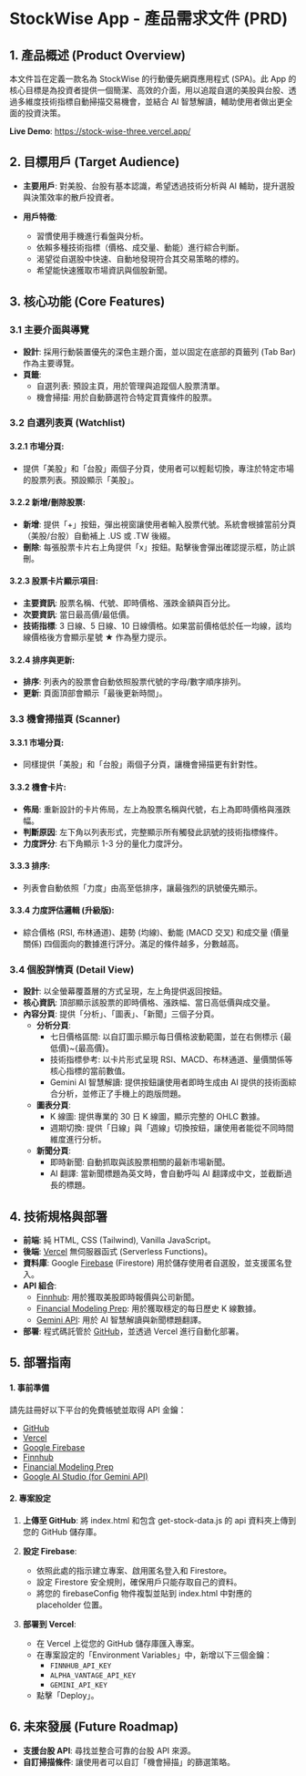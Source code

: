 # StockWise App - 產品需求文件 (PRD)

## 1. 產品概述 (Product Overview)

本文件旨在定義一款名為 StockWise 的行動優先網頁應用程式 (SPA)。此 App 的核心目標是為投資者提供一個簡潔、高效的介面，用以追蹤自選的美股與台股、透過多維度技術指標自動掃描交易機會，並結合 AI 智慧解讀，輔助使用者做出更全面的投資決策。

**Live Demo**: https://stock-wise-three.vercel.app/

## 2. 目標用戶 (Target Audience)

- **主要用戶**: 對美股、台股有基本認識，希望透過技術分析與 AI 輔助，提升選股與決策效率的散戶投資者。

- **用戶特徵**:
  - 習慣使用手機進行看盤與分析。
  - 依賴多種技術指標（價格、成交量、動能）進行綜合判斷。
  - 渴望從自選股中快速、自動地發現符合其交易策略的標的。
  - 希望能快速獲取市場資訊與個股新聞。

## 3. 核心功能 (Core Features)

### 3.1 主要介面與導覽

- **設計**: 採用行動裝置優先的深色主題介面，並以固定在底部的頁籤列 (Tab Bar) 作為主要導覽。
- **頁籤**:
  - 自選列表: 預設主頁，用於管理與追蹤個人股票清單。
  - 機會掃描: 用於自動篩選符合特定買賣條件的股票。

### 3.2 自選列表頁 (Watchlist)

#### 3.2.1 市場分頁:

- 提供「美股」和「台股」兩個子分頁，使用者可以輕鬆切換，專注於特定市場的股票列表。預設顯示「美股」。

#### 3.2.2 新增/刪除股票:

- **新增**: 提供「+」按鈕，彈出視窗讓使用者輸入股票代號。系統會根據當前分頁（美股/台股）自動補上 .US 或 .TW 後綴。
- **刪除**: 每張股票卡片右上角提供「x」按鈕。點擊後會彈出確認提示框，防止誤刪。

#### 3.2.3 股票卡片顯示項目:

- **主要資訊**: 股票名稱、代號、即時價格、漲跌金額與百分比。
- **次要資訊**: 當日最高價/最低價。
- **技術指標**: 3 日線、5 日線、10 日線價格。如果當前價格低於任一均線，該均線價格後方會顯示星號 ★ 作為壓力提示。

#### 3.2.4 排序與更新:

- **排序**: 列表內的股票會自動依照股票代號的字母/數字順序排列。
- **更新**: 頁面頂部會顯示「最後更新時間」。

### 3.3 機會掃描頁 (Scanner)

#### 3.3.1 市場分頁:

- 同樣提供「美股」和「台股」兩個子分頁，讓機會掃描更有針對性。

#### 3.3.2 機會卡片:

- **佈局**: 重新設計的卡片佈局，左上為股票名稱與代號，右上為即時價格與漲跌幅。
- **判斷原因**: 左下角以列表形式，完整顯示所有觸發此訊號的技術指標條件。
- **力度評分**: 右下角顯示 1-3 分的量化力度評分。

#### 3.3.3 排序:

- 列表會自動依照「力度」由高至低排序，讓最強烈的訊號優先顯示。

#### 3.3.4 力度評估邏輯 (升級版):

- 綜合價格 (RSI, 布林通道)、趨勢 (均線)、動能 (MACD 交叉) 和成交量 (價量關係) 四個面向的數據進行評分。滿足的條件越多，分數越高。

### 3.4 個股詳情頁 (Detail View)

- **設計**: 以全螢幕覆蓋層的方式呈現，左上角提供返回按鈕。
- **核心資訊**: 頂部顯示該股票的即時價格、漲跌幅、當日高低價與成交量。
- **內容分頁**: 提供「分析」、「圖表」、「新聞」三個子分頁。
  - **分析分頁**:
    - 七日價格區間: 以自訂圖示顯示每日價格波動範圍，並在右側標示 {最低價}~{最高價}。
    - 技術指標參考: 以卡片形式呈現 RSI、MACD、布林通道、量價關係等核心指標的當前數值。
    - Gemini AI 智慧解讀: 提供按鈕讓使用者即時生成由 AI 提供的技術面綜合分析，並修正了手機上的跑版問題。
  - **圖表分頁**:
    - K 線圖: 提供專業的 30 日 K 線圖，顯示完整的 OHLC 數據。
    - 週期切換: 提供「日線」與「週線」切換按鈕，讓使用者能從不同時間維度進行分析。
  - **新聞分頁**:
    - 即時新聞: 自動抓取與該股票相關的最新市場新聞。
    - AI 翻譯: 當新聞標題為英文時，會自動呼叫 AI 翻譯成中文，並截斷過長的標題。

## 4. 技術規格與部署

- **前端**: 純 HTML, CSS (Tailwind), Vanilla JavaScript。
- **後端**: [Vercel](https://www.google.com/search?q=https://vercel.com/cleos-projects-5c380de1/stock-wise) 無伺服器函式 (Serverless Functions)。
- **資料庫**: Google [Firebase](https://www.google.com/search?q=https://console.firebase.google.com/u/0/project/stockwise-ad5e9/overview) (Firestore) 用於儲存使用者自選股，並支援匿名登入。
- **API 組合**:
  - [Finnhub](https://finnhub.io/): 用於獲取美股即時報價與公司新聞。
  - [Financial Modeling Prep](https://site.financialmodelingprep.com/developer/docs/dashboard): 用於獲取穩定的每日歷史 K 線數據。
  - [Gemini API](https://aistudio.google.com/apikey): 用於 AI 智慧解讀與新聞標題翻譯。
- **部署**: 程式碼託管於 [GitHub](https://www.google.com/search?q=https://github.com/cleoliu/StockWise)，並透過 Vercel 進行自動化部署。

## 5. 部署指南

#### 1. 事前準備

請先註冊好以下平台的免費帳號並取得 API 金鑰：

- [GitHub](https://github.com/)
- [Vercel](https://vercel.com/)
- [Google Firebase](https://firebase.google.com/)
- [Finnhub](https://finnhub.io/)
- [Financial Modeling Prep](https://site.financialmodelingprep.com/)
- [Google AI Studio (for Gemini API)](https://aistudio.google.com/)

#### 2. 專案設定

1.  **上傳至 GitHub**: 將 index.html 和包含 get-stock-data.js 的 api 資料夾上傳到您的 GitHub 儲存庫。

2.  **設定 Firebase**:

    - 依照此處的指示建立專案、啟用匿名登入和 Firestore。
    - 設定 Firestore 安全規則，確保用戶只能存取自己的資料。
    - 將您的 firebaseConfig 物件複製並貼到 index.html 中對應的 placeholder 位置。

3.  **部署到 Vercel**:
    - 在 Vercel 上從您的 GitHub 儲存庫匯入專案。
    - 在專案設定的「Environment Variables」中，新增以下三個金鑰：
      - `FINNHUB_API_KEY`
      - `ALPHA_VANTAGE_API_KEY`
      - `GEMINI_API_KEY`
    - 點擊「Deploy」。

## 6. 未來發展 (Future Roadmap)

- **支援台股 API**: 尋找並整合可靠的台股 API 來源。
- **自訂掃描條件**: 讓使用者可以自訂「機會掃描」的篩選策略。
